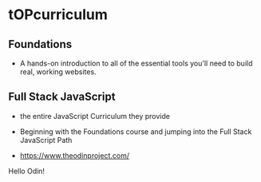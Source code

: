 # tOPcurriculum
## Foundations
- A hands-on introduction to all of the essential tools you'll need to build real, working websites.

## Full Stack JavaScript
- the entire JavaScript Curriculum they provide

- Beginning with the Foundations course and jumping into the Full Stack JavaScript Path

- https://www.theodinproject.com/

Hello Odin!